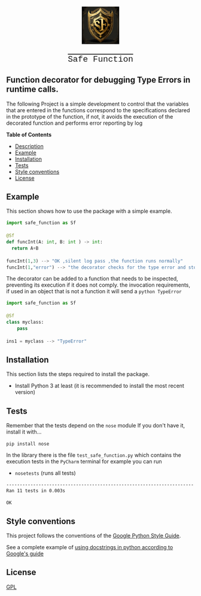 

<p style='font-size:160%; text-align:center'><img  src="doc/SF-escudo.jpg" alt="Safe Function" width="100px"/></p>
<div style='font-size:160%; text-align:center;text-decoration: overline; vertical-align:baseline; font-family:courier;'>Safe Function</div>


## Function decorator for debugging Type Errors in runtime calls.

The following Project is a simple development to control that the variables that are entered in the functions correspond
to the specifications declared in the prototype of the function, if not, it avoids the execution of the decorated function and performs error reporting by log


**Table of Contents**  

  - [Description](#function-decorator-for-debugging-type-errors-in-runtime-calls)
  - [Example](#example)
  - [Installation](#installation)
  - [Tests](#tests)
  - [Style conventions](#convenciones-de-estilo)
  - [License](#license)



## Example

This section shows how to use the package with a simple example.

```python
import safe_function as Sf

@Sf
def funcInt(A: int, B: int ) -> int:
  return A+B

funcInt(1,3) --> "OK ,silent log pass ,the function runs normally"
funcInt(1,"error") --> "the decorator checks for the type error and stops execution"

```

The decorator can be added to a function that needs to be inspected, preventing its execution if it does not comply.
the invocation requirements, if used in an object that is not a function it will send a `python TypeError`

```python
import safe_function as Sf

@Sf
class myclass:
    pass

ins1 = myclass --> "TypeError"
```

## Installation

This section lists the steps required to install the package.

- Install Python 3 at least (it is recommended to install the most recent version)


## Tests

Remember that the tests depend on the `nose` module
If you don't have it, install it with... 

`pip install nose`


In the library there is the file `test_safe_function.py` which contains the execution tests
in the `PyCharm` terminal for example you can run
- `nosetests` (runs all tests)
```...........
----------------------------------------------------------------------
Ran 11 tests in 0.003s

OK
```
 
## Style conventions

This project follows the conventions of the [Google Python Style Guide](https://google.github.io/styleguide/pyguide.html).

See a complete example of [using docstrings in python according to Google's guide](http://sphinxcontrib-napoleon.readthedocs.org/en/latest/example_google.html#example-google)
## License
[GPL](https://www.gnu.org/licenses/gpl-3.0.html)
